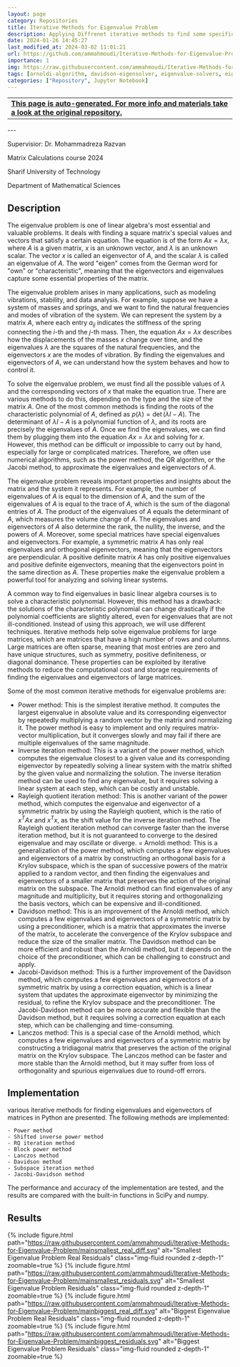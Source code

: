 ```yaml
---
layout: page
category: Repositories
title: Iterative Methods for Eigenvalue Problem
description: Applying Diffrenet iterative methods to find some specific (smallest or largest) eigen values
date: 2024-01-26 14:45:27 
last_modified_at: 2024-03-02 11:01:21 
url: https://github.com/ammahmoudi/Iterative-Methods-for-Eigenvalue-Problem
importance: 1
img: https://raw.githubusercontent.com/ammahmoudi/Iterative-Methods-for-Eigenvalue-Problem/mainsmallest_real_diff.svg
tags: [arnoldi-algorithm, davidson-eigensolver, eigenvalue-solvers, eigenvalueproblems, iterative-methods, lanczos, power-method, jacobi-davidson]
categories: ["Repository", Jupyter Notebook]
---
```

<div id="open-in-github" > <table class="table-cv list-group-table"> <tbody> <tr>    <td class="list-group-name"><b>   <a href="https://github.com/ammahmoudi/Iterative-Methods-for-Eigenvalue-Problem" rel="external nofollow noopener" target="_blank"><i class="fa-brands fa-github"></i> This page is auto-generated. For more info and materials take a look at the original repository.</a> </b></td></tr> </tbody> </table></div>
---

Supervisior: Dr. Mohammadreza Razvan

Matrix Calculations course 2024

Sharif University of Technology

Department of Mathematical Sciences

## Description

The eigenvalue problem is one of linear algebra's most essential and valuable problems. It deals with finding a square matrix's special values and vectors that satisfy a certain equation. The equation is of the form $Ax = \lambda x$, where $A$ is a given matrix, $x$ is an unknown vector, and $\lambda$ is an unknown scalar. The vector $x$ is called an eigenvector of $A$, and the scalar $\lambda$ is called an eigenvalue of $A$. The word "eigen" comes from the German word for "own" or "characteristic", meaning that the eigenvectors and eigenvalues capture some essential properties of the matrix.

The eigenvalue problem arises in many applications, such as modeling vibrations, stability, and data analysis. For example, suppose we have a system of masses and springs, and we want to find the natural frequencies and modes of vibration of the system. We can represent the system by a matrix $A$, where each entry $a_{ij}$ indicates the stiffness of the spring connecting the $i$-th and the $j$-th mass. Then, the equation $Ax = \lambda x$ describes how the displacements of the masses $x$ change over time, and the eigenvalues $\lambda$ are the squares of the natural frequencies, and the eigenvectors $x$ are the modes of vibration. By finding the eigenvalues and eigenvectors of $A$, we can understand how the system behaves and how to control it.

To solve the eigenvalue problem, we must find all the possible values of $\lambda$ and the corresponding vectors of $x$ that make the equation true. There are various methods to do this, depending on the type and the size of the matrix $A$. One of the most common methods is finding the roots of the characteristic polynomial of $A$, defined as $p(\lambda) = \det(\lambda I - A)$. The determinant of $\lambda I - A$ is a polynomial function of $\lambda$, and its roots are precisely the eigenvalues of $A$. Once we find the eigenvalues, we can find them by plugging them into the equation $Ax = \lambda x$ and solving for $x$. However, this method can be difficult or impossible to carry out by hand, especially for large or complicated matrices. Therefore, we often use numerical algorithms, such as the power method, the QR algorithm, or the Jacobi method, to approximate the eigenvalues and eigenvectors of $A$.

The eigenvalue problem reveals important properties and insights about the matrix and the system it represents. For example, the number of eigenvalues of $A$ is equal to the dimension of $A$, and the sum of the eigenvalues of $A$ is equal to the trace of $A$, which is the sum of the diagonal entries of $A$. The product of the eigenvalues of $A$ equals the determinant of $A$, which measures the volume change of $A$. The eigenvalues and eigenvectors of $A$ also determine the rank, the nullity, the inverse, and the powers of $A$. Moreover, some special matrices have special eigenvalues and eigenvectors. For example, a symmetric matrix $A$ has only real eigenvalues and orthogonal eigenvectors, meaning that the eigenvectors are perpendicular. A positive definite matrix $A$ has only positive eigenvalues and positive definite eigenvectors, meaning that the eigenvectors point in the same direction as $A$. These properties make the eigenvalue problem a powerful tool for analyzing and solving linear systems.

A common way to find eigenvalues in basic linear algebra courses is to solve a characteristic polynomial. However, this method has a drawback: the solutions of the characteristic polynomial can change drastically if the polynomial coefficients are slightly altered, even for eigenvalues that are not ill-conditioned. Instead of using this approach, we will use different techniques.
Iterative methods help solve eigenvalue problems for large matrices, which are matrices that have a high number of rows and columns. Large matrices are often sparse, meaning that most entries are zero and have unique structures, such as symmetry, positive definiteness, or diagonal dominance. These properties can be exploited by iterative methods to reduce the computational cost and storage requirements of finding the eigenvalues and eigenvectors of large matrices.

Some of the most common iterative methods for eigenvalue problems are:

- Power method: This is the simplest iterative method. It computes the largest eigenvalue in absolute value and its corresponding eigenvector by repeatedly multiplying a random vector by the matrix and normalizing it. The power method is easy to implement and only requires matrix-vector multiplication, but it converges slowly and may fail if there are multiple eigenvalues of the same magnitude.
- Inverse iteration method: This is a variant of the power method, which computes the eigenvalue closest to a given value and its corresponding eigenvector by repeatedly solving a linear system with the matrix shifted by the given value and normalizing the solution. The inverse iteration method can be used to find any eigenvalue, but it requires solving a linear system at each step, which can be costly and unstable.
- Rayleigh quotient iteration method: This is another variant of the power method, which computes the eigenvalue and eigenvector of a symmetric matrix by using the Rayleigh quotient, which is the ratio of $x^T A x$ and $x^T x$, as the shift value for the inverse iteration method. The Rayleigh quotient iteration method can converge faster than the inverse iteration method, but it is not guaranteed to converge to the desired eigenvalue and may oscillate or diverge.
= Arnoldi method: This is a generalization of the power method, which computes a few eigenvalues and eigenvectors of a matrix by constructing an orthogonal basis for a Krylov subspace, which is the span of successive powers of the matrix applied to a random vector, and then finding the eigenvalues and eigenvectors of a smaller matrix that preserves the action of the original matrix on the subspace. The Arnoldi method can find eigenvalues of any magnitude and multiplicity, but it requires storing and orthogonalizing the basis vectors, which can be expensive and ill-conditioned.
- Davidson method: This is an improvement of the Arnoldi method, which computes a few eigenvalues and eigenvectors of a symmetric matrix by using a preconditioner, which is a matrix that approximates the inverse of the matrix, to accelerate the convergence of the Krylov subspace and reduce the size of the smaller matrix. The Davidson method can be more efficient and robust than the Arnoldi method, but it depends on the choice of the preconditioner, which can be challenging to construct and apply.
- Jacobi-Davidson method: This is a further improvement of the Davidson method, which computes a few eigenvalues and eigenvectors of a symmetric matrix by using a correction equation, which is a linear system that updates the approximate eigenvector by minimizing the residual, to refine the Krylov subspace and the preconditioner. The Jacobi-Davidson method can be more accurate and flexible than the Davidson method, but it requires solving a correction equation at each step, which can be challenging and time-consuming.
- Lanczos method: This is a special case of the Arnoldi method, which computes a few eigenvalues and eigenvectors of a symmetric matrix by constructing a tridiagonal matrix that preserves the action of the original matrix on the Krylov subspace. The Lanczos method can be faster and more stable than the Arnoldi method, but it may suffer from loss of orthogonality and spurious eigenvalues due to round-off errors.

## Implementation
various iterative methods for finding eigenvalues and eigenvectors of matrices in Python are presented. The following methods are implemented:

	- Power method
	- Shifted inverse power method
	- RQ iteration method
	- Block power method
	- Lanczos method
	- Davidson method
	- Subspace iteration method
	- Jacobi-Davidson method


The performance and accuracy of the implementation are tested, and the results are compared with the built-in functions in SciPy and numpy.

## Results

{% include figure.html path="https://raw.githubusercontent.com/ammahmoudi/Iterative-Methods-for-Eigenvalue-Problem/mainsmallest_real_diff.svg" alt="Smallest Eigenvalue Problem Real Residuals" class="img-fluid rounded z-depth-1" zoomable=true %}
{% include figure.html path="https://raw.githubusercontent.com/ammahmoudi/Iterative-Methods-for-Eigenvalue-Problem/mainsmallest_residuals.svg" alt="Smallest Eigenvalue Problem Residuals" class="img-fluid rounded z-depth-1" zoomable=true %}
{% include figure.html path="https://raw.githubusercontent.com/ammahmoudi/Iterative-Methods-for-Eigenvalue-Problem/mainbiggest_real_diff.svg" alt="Biggest Eigenvalue Problem Real Residuals" class="img-fluid rounded z-depth-1" zoomable=true %}
{% include figure.html path="https://raw.githubusercontent.com/ammahmoudi/Iterative-Methods-for-Eigenvalue-Problem/mainbiggest_residuals.svg" alt="Biggest Eigenvalue Problem Residuals" class="img-fluid rounded z-depth-1" zoomable=true %}

